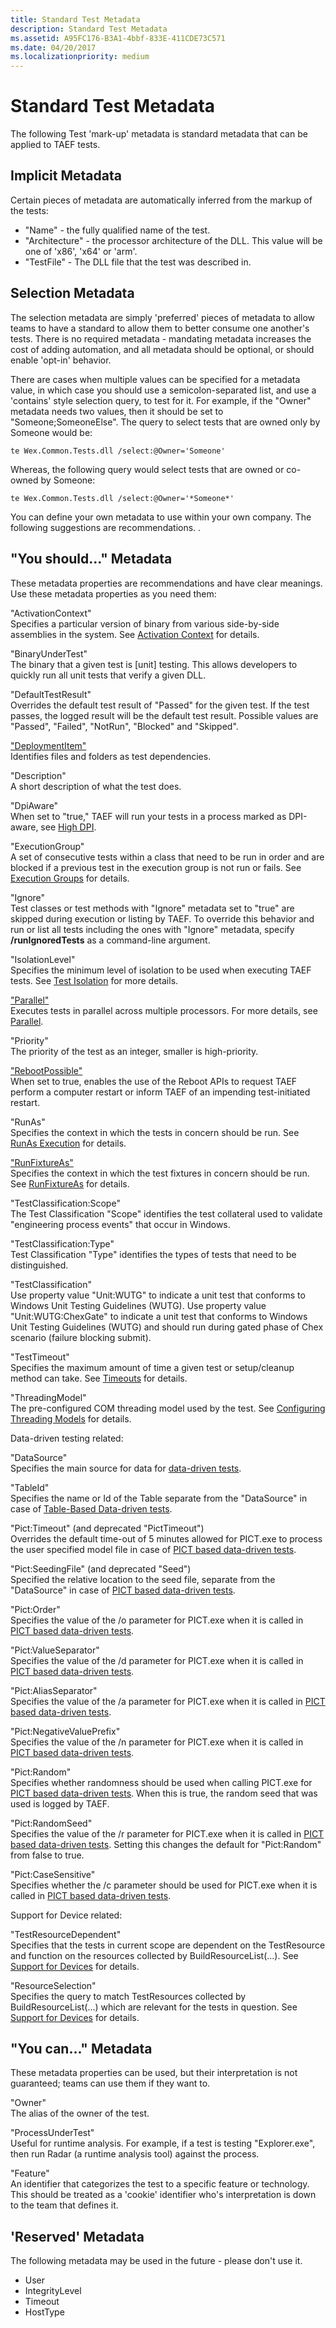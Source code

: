```yaml
---
title: Standard Test Metadata
description: Standard Test Metadata
ms.assetid: A95FC176-B3A1-4bbf-833E-411CDE73C571
ms.date: 04/20/2017
ms.localizationpriority: medium
---
```


# Standard Test Metadata


The following Test 'mark-up' metadata is standard metadata that can be applied to TAEF tests.

## <span id="Implicit_Metadata"></span><span id="implicit_metadata"></span><span id="IMPLICIT_METADATA"></span>Implicit Metadata


Certain pieces of metadata are automatically inferred from the markup of the tests:

-   "Name" - the fully qualified name of the test.
-   "Architecture" - the processor architecture of the DLL. This value will be one of 'x86', 'x64' or 'arm'.
-   "TestFile" - The DLL file that the test was described in.

## <span id="Selection_Metadata"></span><span id="selection_metadata"></span><span id="SELECTION_METADATA"></span>Selection Metadata


The selection metadata are simply 'preferred' pieces of metadata to allow teams to have a standard to allow them to better consume one another's tests. There is no required metadata - mandating metadata increases the cost of adding automation, and all metadata should be optional, or should enable 'opt-in' behavior.

There are cases when multiple values can be specified for a metadata value, in which case you should use a semicolon-separated list, and use a 'contains' style selection query, to test for it. For example, if the "Owner" metadata needs two values, then it should be set to "Someone;SomeoneElse". The query to select tests that are owned only by Someone would be:

``` syntax
te Wex.Common.Tests.dll /select:@Owner='Someone'
```

Whereas, the following query would select tests that are owned or co-owned by Someone:

``` syntax
te Wex.Common.Tests.dll /select:@Owner='*Someone*'
```

You can define your own metadata to use within your own company. The following suggestions are recommendations. .

## <span id="_You_should...__Metadata"></span><span id="_you_should...__metadata"></span><span id="_YOU_SHOULD...__METADATA"></span>"You should..." Metadata


These metadata properties are recommendations and have clear meanings. Use these metadata properties as you need them:

<span id="_ActivationContext_"></span><span id="_activationcontext_"></span><span id="_ACTIVATIONCONTEXT_"></span>"ActivationContext"  
Specifies a particular version of binary from various side-by-side assemblies in the system. See [Activation Context](activation-context.md) for details.

<span id="_BinaryUnderTest_"></span><span id="_binaryundertest_"></span><span id="_BINARYUNDERTEST_"></span>"BinaryUnderTest"  
The binary that a given test is \[unit\] testing. This allows developers to quickly run all unit tests that verify a given DLL.

<span id="_DefaultTestResult_"></span><span id="_defaulttestresult_"></span><span id="_DEFAULTTESTRESULT_"></span>"DefaultTestResult"  
Overrides the default test result of "Passed" for the given test. If the test passes, the logged result will be the default test result. Possible values are "Passed", "Failed", "NotRun", "Blocked" and "Skipped".

<span id="_DeploymentItem_"></span><span id="_deploymentitem_"></span><span id="_DEPLOYMENTITEM_"></span>["DeploymentItem"](deploymentitem-metadata.md)  
Identifies files and folders as test dependencies.

<span id="_Description_"></span><span id="_description_"></span><span id="_DESCRIPTION_"></span>"Description"  
A short description of what the test does.

<span id="_DpiAware_"></span><span id="_dpiaware_"></span><span id="_DPIAWARE_"></span>"DpiAware"  
When set to "true," TAEF will run your tests in a process marked as DPI-aware, see [High DPI](/windows/desktop/hidpi/high-dpi-desktop-application-development-on-windows).

<span id="_ExecutionGroup_"></span><span id="_executiongroup_"></span><span id="_EXECUTIONGROUP_"></span>"ExecutionGroup"  
A set of consecutive tests within a class that need to be run in order and are blocked if a previous test in the execution group is not run or fails. See [Execution Groups](execution-groups.md) for details.

<span id="_Ignore_"></span><span id="_ignore_"></span><span id="_IGNORE_"></span>"Ignore"  
Test classes or test methods with "Ignore" metadata set to "true" are skipped during execution or listing by TAEF. To override this behavior and run or list all tests including the ones with "Ignore" metadata, specify **/runIgnoredTests** as a command-line argument.

<span id="_IsolationLevel_"></span><span id="_isolationlevel_"></span><span id="_ISOLATIONLEVEL_"></span>"IsolationLevel"  
Specifies the minimum level of isolation to be used when executing TAEF tests. See [Test Isolation](test-isolation.md) for more details.

<span id="_Parallel_"></span><span id="_parallel_"></span><span id="_PARALLEL_"></span>["Parallel"](parallel.md)  
Executes tests in parallel across multiple processors. For more details, see [Parallel](parallel.md).

<span id="_Priority_"></span><span id="_priority_"></span><span id="_PRIORITY_"></span>"Priority"  
The priority of the test as an integer, smaller is high-priority.

<span id="_RebootPossible_"></span><span id="_rebootpossible_"></span><span id="_REBOOTPOSSIBLE_"></span>["RebootPossible"](reboot.md)  
When set to true, enables the use of the Reboot APIs to request TAEF perform a computer restart or inform TAEF of an impending test-initiated restart.

<span id="_RunAs_"></span><span id="_runas_"></span><span id="_RUNAS_"></span>"RunAs"  
Specifies the context in which the tests in concern should be run. See [RunAs Execution](runas.md) for details.

<span id="_RunFixtureAs_"></span><span id="_runfixtureas_"></span><span id="_RUNFIXTUREAS_"></span>["RunFixtureAs"](runfixtureas.md)  
Specifies the context in which the test fixtures in concern should be run. See [RunFixtureAs](runfixtureas.md) for details.

<span id="_TestClassification_Scope_"></span><span id="_testclassification_scope_"></span><span id="_TESTCLASSIFICATION_SCOPE_"></span>"TestClassification:Scope"  
The Test Classification "Scope" identifies the test collateral used to validate "engineering process events" that occur in Windows.

<span id="_TestClassification_Type_"></span><span id="_testclassification_type_"></span><span id="_TESTCLASSIFICATION_TYPE_"></span>"TestClassification:Type"  
Test Classification "Type" identifies the types of tests that need to be distinguished.

<span id="_TestClassification_"></span><span id="_testclassification_"></span><span id="_TESTCLASSIFICATION_"></span>"TestClassification"  
Use property value "Unit:WUTG" to indicate a unit test that conforms to Windows Unit Testing Guidelines (WUTG). Use property value "Unit:WUTG:ChexGate" to indicate a unit test that conforms to Windows Unit Testing Guidelines (WUTG) and should run during gated phase of Chex scenario (failure blocking submit).

<span id="_TestTimeout_"></span><span id="_testtimeout_"></span><span id="_TESTTIMEOUT_"></span>"TestTimeout"  
Specifies the maximum amount of time a given test or setup/cleanup method can take. See [Timeouts](taef-timeouts.md) for details.

<span id="_ThreadingModel_"></span><span id="_threadingmodel_"></span><span id="_THREADINGMODEL_"></span>"ThreadingModel"  
The pre-configured COM threading model used by the test. See [Configuring Threading Models](threading-models.md) for details.

Data-driven testing related:

<span id="_DataSource_"></span><span id="_datasource_"></span><span id="_DATASOURCE_"></span>"DataSource"  
Specifies the main source for data for [data-driven tests](data-driven-testing.md).

<span id="_TableId_"></span><span id="_tableid_"></span><span id="_TABLEID_"></span>"TableId"  
Specifies the name or Id of the Table separate from the "DataSource" in case of [Table-Based Data-driven tests](table-data-source.md).

<span id="_Pict_Timeout___and_deprecated__PictTimeout__"></span><span id="_pict_timeout___and_deprecated__picttimeout__"></span><span id="_PICT_TIMEOUT___AND_DEPRECATED__PICTTIMEOUT__"></span>"Pict:Timeout" (and deprecated "PictTimeout")  
Overrides the default time-out of 5 minutes allowed for PICT.exe to process the user specified model file in case of [PICT based data-driven tests](pict-data-source.md).

<span id="_Pict_SeedingFile___and_deprecated__Seed__"></span><span id="_pict_seedingfile___and_deprecated__seed__"></span><span id="_PICT_SEEDINGFILE___AND_DEPRECATED__SEED__"></span>"Pict:SeedingFile" (and deprecated "Seed")  
Specified the relative location to the seed file, separate from the "DataSource" in case of [PICT based data-driven tests](pict-data-source.md).

<span id="_Pict_Order_"></span><span id="_pict_order_"></span><span id="_PICT_ORDER_"></span>"Pict:Order"  
Specifies the value of the /o parameter for PICT.exe when it is called in [PICT based data-driven tests](pict-data-source.md).

<span id="_Pict_ValueSeparator_"></span><span id="_pict_valueseparator_"></span><span id="_PICT_VALUESEPARATOR_"></span>"Pict:ValueSeparator"  
Specifies the value of the /d parameter for PICT.exe when it is called in [PICT based data-driven tests](pict-data-source.md).

<span id="_Pict_AliasSeparator_"></span><span id="_pict_aliasseparator_"></span><span id="_PICT_ALIASSEPARATOR_"></span>"Pict:AliasSeparator"  
Specifies the value of the /a parameter for PICT.exe when it is called in [PICT based data-driven tests](pict-data-source.md).

<span id="_Pict_NegativeValuePrefix_"></span><span id="_pict_negativevalueprefix_"></span><span id="_PICT_NEGATIVEVALUEPREFIX_"></span>"Pict:NegativeValuePrefix"  
Specifies the value of the /n parameter for PICT.exe when it is called in [PICT based data-driven tests](pict-data-source.md).

<span id="_Pict_Random_"></span><span id="_pict_random_"></span><span id="_PICT_RANDOM_"></span>"Pict:Random"  
Specifies whether randomness should be used when calling PICT.exe for [PICT based data-driven tests](pict-data-source.md). When this is true, the random seed that was used is logged by TAEF.

<span id="_Pict_RandomSeed_"></span><span id="_pict_randomseed_"></span><span id="_PICT_RANDOMSEED_"></span>"Pict:RandomSeed"  
Specifies the value of the /r parameter for PICT.exe when it is called in [PICT based data-driven tests](pict-data-source.md). Setting this changes the default for "Pict:Random" from false to true.

<span id="_Pict_CaseSensitive_"></span><span id="_pict_casesensitive_"></span><span id="_PICT_CASESENSITIVE_"></span>"Pict:CaseSensitive"  
Specifies whether the /c parameter should be used for PICT.exe when it is called in [PICT based data-driven tests](pict-data-source.md).

Support for Device related:

<span id="_TestResourceDependent_"></span><span id="_testresourcedependent_"></span><span id="_TESTRESOURCEDEPENDENT_"></span>"TestResourceDependent"  
Specifies that the tests in current scope are dependent on the TestResource and function on the resources collected by BuildResourceList(...). See [Support for Devices](device-support.md) for details.

<span id="_ResourceSelection_"></span><span id="_resourceselection_"></span><span id="_RESOURCESELECTION_"></span>"ResourceSelection"  
Specifies the query to match TestResources collected by BuildResourceList(...) which are relevant for the tests in question. See [Support for Devices](device-support.md) for details.

## <span id="_You_can...__Metadata"></span><span id="_you_can...__metadata"></span><span id="_YOU_CAN...__METADATA"></span>"You can..." Metadata


These metadata properties can be used, but their interpretation is not guaranteed; teams can use them if they want to.

<span id="_Owner_"></span><span id="_owner_"></span><span id="_OWNER_"></span>"Owner"  
The alias of the owner of the test.

<span id="_ProcessUnderTest_"></span><span id="_processundertest_"></span><span id="_PROCESSUNDERTEST_"></span>"ProcessUnderTest"  
Useful for runtime analysis. For example, if a test is testing "Explorer.exe", then run Radar (a runtime analysis tool) against the process.

<span id="_Feature_"></span><span id="_feature_"></span><span id="_FEATURE_"></span>"Feature"  
An identifier that categorizes the test to a specific feature or technology. This should be treated as a 'cookie' identifier who's interpretation is down to the team that defines it.

## <span id="_Reserved__Metadata"></span><span id="_reserved__metadata"></span><span id="_RESERVED__METADATA"></span>'Reserved' Metadata


The following metadata may be used in the future - please don't use it.

-   User
-   IntegrityLevel
-   Timeout
-   HostType

 

